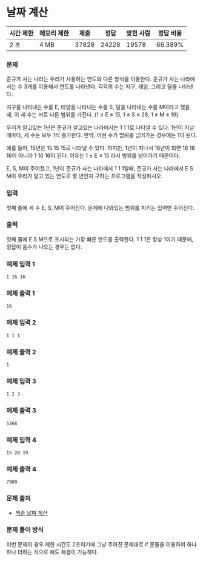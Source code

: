 # 날짜 계산
 
|시간 제한|	메모리 제한|	제출|	정답|	맞힌 사람|	정답 비율|
|----|------|--------|--------|-------|----------|
|2 초|	4 MB|	37828|	24228|	19578|	66.389%|

### 문제

준규가 사는 나라는 우리가 사용하는 연도와 다른 방식을 이용한다. 준규가 사는 나라에서는 수 3개를 이용해서 연도를 나타낸다. 각각의 수는 지구, 태양, 그리고 달을 나타낸다.

지구를 나타내는 수를 E, 태양을 나타내는 수를 S, 달을 나타내는 수를 M이라고 했을 때, 이 세 수는 서로 다른 범위를 가진다. (1 ≤ E ≤ 15, 1 ≤ S ≤ 28, 1 ≤ M ≤ 19)

우리가 알고있는 1년은 준규가 살고있는 나라에서는 1 1 1로 나타낼 수 있다. 1년이 지날 때마다, 세 수는 모두 1씩 증가한다. 만약, 어떤 수가 범위를 넘어가는 경우에는 1이 된다.

예를 들어, 15년은 15 15 15로 나타낼 수 있다. 하지만, 1년이 지나서 16년이 되면 16 16 16이 아니라 1 16 16이 된다. 이유는 1 ≤ E ≤ 15 라서 범위를 넘어가기 때문이다.

E, S, M이 주어졌고, 1년이 준규가 사는 나라에서 1 1 1일때, 준규가 사는 나라에서 E S M이 우리가 알고 있는 연도로 몇 년인지 구하는 프로그램을 작성하시오.

### 입력

첫째 줄에 세 수 E, S, M이 주어진다. 문제에 나와있는 범위를 지키는 입력만 주어진다.

### 출력

첫째 줄에 E S M으로 표시되는 가장 빠른 연도를 출력한다. 1 1 1은 항상 1이기 때문에, 정답이 음수가 나오는 경우는 없다.

### 예제 입력 1 

```
1 16 16
```

### 예제 출력 1 

```
16
```

### 예제 입력 2 

```
1 1 1
```

### 예제 출력 2 

```
1
```

### 예제 입력 3 

```
1 2 3
```

### 예제 출력 3 

```
5266
```

### 예제 입력 4 

```
15 28 19
```

### 예제 출력 4 

```
7980
```

### 문제 출처

- [백준 날짜 계산](https://www.acmicpc.net/problem/1476)

### 문제 풀이 방식

이번 문제의 경우 제한 시간도 2초이기에 그냥 주어진 문제대로 if 문들을 이용하여 하나하나 더하는 식으로 해도 해결이 가능하다.
